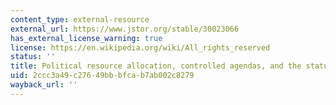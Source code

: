 ```yaml
---
content_type: external-resource
external_url: https://www.jstor.org/stable/30023066
has_external_license_warning: true
license: https://en.wikipedia.org/wiki/All_rights_reserved
status: ''
title: Political resource allocation, controlled agendas, and the status quo
uid: 2ccc3a49-c276-49bb-bfca-b7ab002c8279
wayback_url: ''
---
```

